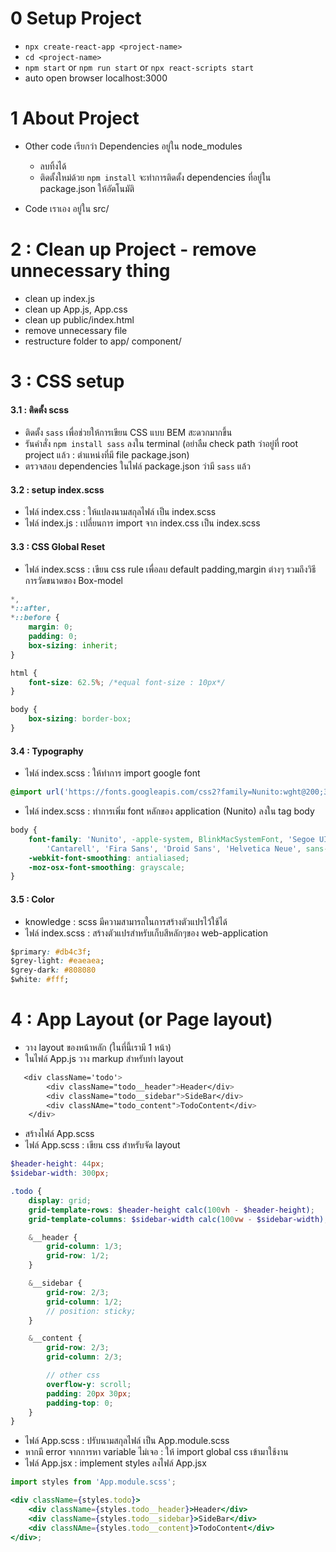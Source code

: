 # 0 Setup Project

-   `npx create-react-app <project-name>`
-   `cd <project-name>`
-   `npm start` or `npm run start` or `npx react-scripts start`
-   auto open browser localhost:3000

# 1 About Project

-   Other code เรียกว่า Dependencies อยู่ใน node_modules

    -   ลบทิ้งได้
    -   ติดตั้งใหม่ด้วย `npm install` จะทำการติดตั้ง dependencies ที่อยู่ใน package.json ให้อัตโนมัติ

-   Code เราเอง อยู่ใน src/

# 2 : Clean up Project - remove unnecessary thing

-   clean up index.js
-   clean up App.js, App.css
-   clean up public/index.html
-   remove unnecessary file
-   restructure folder to app/ component/

# 3 : CSS setup

#### 3.1 : ติดตั้ง scss

-   ติดตั้ง `sass` เพื่อช่วยให้การเขียน CSS แบบ BEM สะดวกมากขึ้น
-   รันคำสั่ง `npm install sass` ลงใน terminal (อย่าลืม check path ว่าอยู่ที่ root project แล้ว : ตำแหน่งที่มี file package.json)
-   ตรวจสอบ dependencies ในไฟล์ package.json ว่ามี `sass` แล้ว

#### 3.2 : setup index.scss

-   ไฟล์ index.css : ให้แปลงนามสกุลไฟล์ เป็น index.scss
-   ไฟล์ index.js : เปลี่ยนการ import จาก index.css เป็น index.scss

#### 3.3 : CSS Global Reset

-   ไฟล์ index.scss : เขียน css rule เพื่อลบ default padding,margin ต่างๆ รวมถึงวิธีการวัดขนาดของ Box-model

```css
*,
*::after,
*::before {
    margin: 0;
    padding: 0;
    box-sizing: inherit;
}

html {
    font-size: 62.5%; /*equal font-size : 10px*/
}

body {
    box-sizing: border-box;
}
```

#### 3.4 : Typography

-   ไฟล์ index.scss : ให้ทำการ import google font

```css
@import url('https://fonts.googleapis.com/css2?family=Nunito:wght@200;300;400;500;600;700;800;900&family=Source+Sans+Pro:wght@400;600;700&display=swap');
```

-   ไฟล์ index.scss : ทำการเพิ่ม font หลักของ application (Nunito) ลงใน tag body

```css
body {
    font-family: 'Nunito', -apple-system, BlinkMacSystemFont, 'Segoe UI', 'Roboto', 'Oxygen', 'Ubuntu',
        'Cantarell', 'Fira Sans', 'Droid Sans', 'Helvetica Neue', sans-serif;
    -webkit-font-smoothing: antialiased;
    -moz-osx-font-smoothing: grayscale;
}
```

#### 3.5 : Color

-   knowledge : scss มีความสามารถในการสร้างตัวแปรไว้ใช้ได้
-   ไฟล์ index.scss : สร้างตัวแปรสำหรับเก็บสีหลักๆของ web-application

```css
$primary: #db4c3f;
$grey-light: #eaeaea;
$grey-dark: #808080
$white: #fff;
```

# 4 : App Layout (or Page layout)

-   วาง layout ของหน้าหลัก (ในที่นี้เรามี 1 หน้า)
-   ในไฟล์ App.js วาง markup สำหรับทำ layout

```css
   <div className='todo'>
        <div className="todo__header">Header</div>
        <div className="todo__sidebar">SideBar</div>
        <div classNAme="todo_content">TodoContent</div>
    </div>
```

-   สร้างไฟล์ App.scss
-   ไฟล์ App.scss : เขียน css สำหรับจัด layout

```scss
$header-height: 44px;
$sidebar-width: 300px;

.todo {
    display: grid;
    grid-template-rows: $header-height calc(100vh - $header-height);
    grid-template-columns: $sidebar-width calc(100vw - $sidebar-width);

    &__header {
        grid-column: 1/3;
        grid-row: 1/2;
    }

    &__sidebar {
        grid-row: 2/3;
        grid-column: 1/2;
        // position: sticky;
    }

    &__content {
        grid-row: 2/3;
        grid-column: 2/3;

        // other css
        overflow-y: scroll;
        padding: 20px 30px;
        padding-top: 0;
    }
}
```

-   ไฟล์ App.scss : ปรับนามสกุลไฟล์ เป็น App.module.scss
-   หากมี error จากการหา variable ไม่เจอ : ให้ import global css เข้ามาใช้งาน
-   ไฟล์ App.jsx : implement styles ลงไฟล์ App.jsx

```jsx
import styles from 'App.module.scss';

<div className={styles.todo}>
    <div className={styles.todo__header}>Header</div>
    <div className={styles.todo__sidebar}>SideBar</div>
    <div classNAme={styles.todo__content}>TodoContent</div>
</div>;
```
